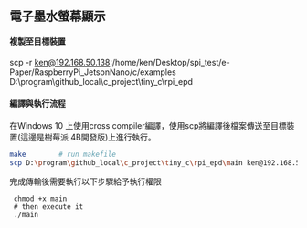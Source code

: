 ## 電子墨水螢幕顯示

#### 複製至目標裝置

scp -r ken@192.168.50.138:/home/ken/Desktop/spi_test/e-Paper/RaspberryPi_JetsonNano/c/examples D:\program\github_local\c_project\tiny_c\rpi_epd

#### 編譯與執行流程

在Windows 10 上使用cross compiler編譯，使用scp將編譯後檔案傳送至目標裝置(這邊是樹莓派 4B開發版)上進行執行。  

```sh
make        # run makefile
scp D:\program\github_local\c_project\tiny_c\rpi_epd\main ken@192.168.50.138:/home/ken/Desktop/remote_test
```

完成傳輸後需要執行以下步驟給予執行權限
```
 chmod +x main
 # then execute it
 ./main
 ```